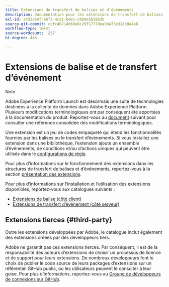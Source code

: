 ```yaml
---
title: Extensions de transfert de balises et d’événements
description: Documentation pour les extensions de transfert de balises et d’événements dans Adobe Experience Platform.
exl-id: 2433a64f-66f2-4c21-bdec-c6b8e1658b2b
source-git-commit: ccfc46714069e8c29f1777dea5ba73e318c0a4a6
workflow-type: tm+mt
source-wordcount: '237'
ht-degree: 44%

---
```


# Extensions de balise et de transfert d’événement

>[!NOTE]
>
>Adobe Experience Platform Launch est désormais une suite de technologies destinées à la collecte de données dans Adobe Experience Platform. Plusieurs modifications terminologiques ont par conséquent été apportées à la documentation du produit. Reportez-vous au [document](../term-updates.md) suivant pour consulter une référence consolidée des modifications terminologiques.

Une extension est un jeu de codes empaqueté qui étend les fonctionnalités fournies par les balises ou le transfert dʼévénements. Si vous installez une extension dans une bibliothèque, l’extension ajoute un ensemble d’événements, de conditions et/ou d’actions uniques qui peuvent être utilisés dans le [configurations de règle](../ui/managing-resources/rules.md).

Pour plus d’informations sur le fonctionnement des extensions dans les structures de transfert de balises et d’événements, reportez-vous à la section [présentation des extensions](../ui/managing-resources/extensions/overview.md).

Pour plus d’informations sur l’installation et l’utilisation des extensions disponibles, reportez-vous aux catalogues suivants :

* [Extensions de balise (côté client)](./client/overview.md)
* [Extensions de transfert d’événement (côté serveur)](./server/overview.md)

## Extensions tierces {#third-party}

Outre les extensions développées par Adobe, le catalogue inclut également des extensions créées par des développeurs tiers.

Adobe ne garantit pas ces extensions tierces. Par conséquent, il est de la responsabilité des auteurs d’extensions de choisir un processus de licence et de support pour leurs extensions. De nombreux développeurs font le choix de publier le code source de leurs packages d’extensions sur un référentiel GitHub public, où les utilisateurs peuvent le consulter à leur guise. Pour plus d’informations, reportez-vous au [Groupe de développeurs de connexions sur GitHub](https://github.com/Connections-Developers).
